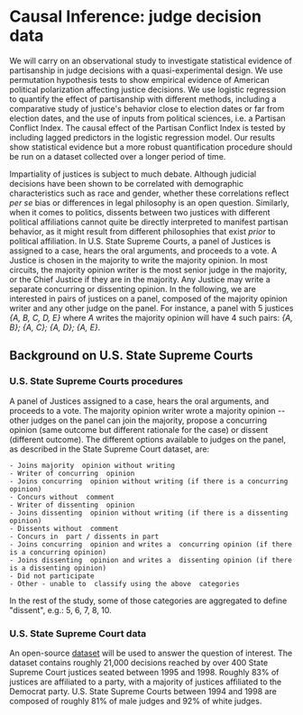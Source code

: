 # Causal Inference: judge decision data

We will carry on an observational study to investigate statistical evidence of partisanship in judge decisions with a quasi-experimental design. We use permutation hypothesis tests to show empirical evidence of American political polarization affecting justice decisions. We use logistic regression to quantify the effect of partisanship with different methods, including a comparative study of justice's behavior close to election dates or far from election dates, and the use of inputs from political sciences, i.e. a Partisan Conflict Index. The causal effect of the Partisan Conflict Index is tested by including lagged predictors in the logistic regression model. Our results show statistical evidence but a more robust quantification procedure should be run on a dataset collected over a longer period of time. 

Impartiality of justices is subject to much debate. 
Although judicial decisions have been shown to be correlated with demographic characteristics such as race and gender, whether these correlations reflect *per se* bias or differences in legal philosophy is an open question. 
Similarly, when it comes to politics, dissents between two justices with different political affiliations cannot quite be directly interpreted to manifest partisan behavior, as it might result from different philosophies that exist *prior* to political affiliation. 
In U.S. State Supreme Courts, a panel of Justices is assigned to a case, hears the oral arguments, and proceeds to a vote. A Justice is chosen in the majority to write the majority opinion. In most circuits, the majority opinion writer is the most senior judge in the majority, or the Chief Justice if they are in the majority. 
Any Justice may write a separate concurring or dissenting opinion. 
In the following, we are interested in pairs of justices on a panel, composed of the majority opinion writer and any other judge on the panel. 
For instance, a panel with 5 justices *{A, B, C, D, E}* where *A* writes the majority opinion will have 4 such pairs: *{A, B}; {A, C}; {A, D}; {A, E}*. 


## Background on U.S. State Supreme Courts
### U.S. State Supreme Courts procedures
A panel of Justices assigned to a case, hears the oral arguments, and proceeds to a vote. The majority opinion writer wrote a majority opinion -- other judges on the panel can join the majority, propose a concurring opinion (same outcome but different rationale for the case) or dissent (different outcome). The different options available to judges on the panel, as described in the State Supreme Court dataset, are:

    - Joins majority  opinion without writing
    - Writer of concurring  opinion
    - Joins concurring  opinion without writing (if there is a concurring opinion)
    - Concurs without  comment
    - Writer of dissenting  opinion
    - Joins dissenting  opinion without writing (if there is a dissenting opinion)
    - Dissents without  comment
    - Concurs in  part / dissents in part
    - Joins concurring  opinion and writes a  concurring opinion (if there is a concurring opinion)
    - Joins dissenting  opinion and writes a  dissenting opinion (if there is a dissenting opinion)
    - Did not participate 
    - Other - unable to  classify using the above  categories

In the rest of the study, some of those categories are aggregated to define "dissent", e.g.: 5, 6, 7, 8, 10.


### U.S. State Supreme Court data
An open-source [dataset](http://www.ruf.rice.edu/~pbrace/statecourt/ "dataset") will be used to answer the question of interest. The dataset contains roughly 21,000 decisions reached by over 400 State Supreme Court justices seated between 1995 and 1998.
Roughly 83% of justices are affiliated to a party, with a majority of justices affiliated to the Democrat party. 
U.S. State Supreme Courts between 1994 and 1998 are composed of roughly 81% of male judges and 92% of white judges.
